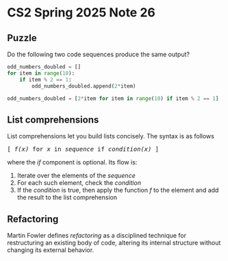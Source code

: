 # CS2 Spring 2025 Note 26

## Puzzle

Do the following two code sequences produce the same output?

```python
odd_numbers_doubled = []
for item in range(10):
    if item % 2 == 1:
        odd_numbers_doubled.append(2*item)
```

```python
odd_numbers_doubled = [2*item for item in range(10) if item % 2 == 1]
```

## List comprehensions

List comprehensions let you build lists concisely.  The syntax is as follows

<pre>
[ <em>f(x)</em> for <em>x</em> in <em>sequence</em> if <em>condition(x)</em> ]
</pre>

where the *if* component is optional.  Its flow is:

1. Iterate over the elements of the *sequence*
2. For each such element, check the *condition*
3. If the *condition* is true, then apply the function *f* to the element and
   add the result to the list comprehension 

## Refactoring

Martin Fowler defines *refactoring* as a disciplined technique for restructuring
an existing body of code, altering its internal structure without changing its
external behavior.
